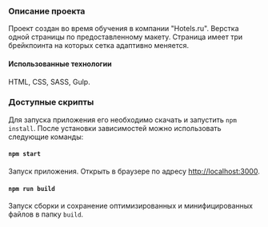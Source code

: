 ### Описание проекта

Проект создан во время обучения в компании "Hotels.ru". Верстка одной страницы по предоставленному макету. Страница имеет три
брейкпоинта на которых сетка адаптивно меняется.

#### Использованные технологии

HTML, CSS, SASS, Gulp.

### Доступные скрипты

Для запуска приложения его необходимо скачать и запустить `npm install`. После установки зависимостей можно использовать следующие команды:

#### `npm start`

Запуск приложения. Открыть в браузере по адресу [http://localhost:3000](http://localhost:3000).

#### `npm run build`

Запуск сборки и сохранение оптимизированных и минифицированных файлов в папку `build`.
